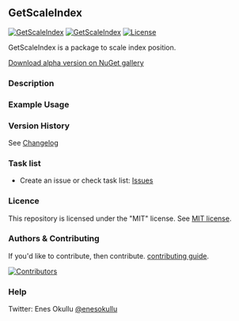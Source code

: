 ## GetScaleIndex
[![GetScaleIndex](https://img.shields.io/nuget/v/GetScaleIndex.svg)](https://www.nuget.org/packages/GetScaleIndex/) [![GetScaleIndex](https://img.shields.io/nuget/dt/GetScaleIndex.svg)](https://www.nuget.org/packages/GetScaleIndex/) [![License](https://img.shields.io/github/license/meokullu/GetScaleIndex.svg)](https://github.com/meokullu/GetScaleIndex/blob/master/LICENSE)

GetScaleIndex is a package to scale index position.

[Download alpha version on NuGet gallery](https://www.nuget.org/packages/GetScaleIndex/)

### Description

### Example Usage

### Version History
See [Changelog](https://github.com/meokullu/GetScaleIndex/blob/master/CHANGELOG.md)

### Task list
* Create an issue or check task list: [Issues](https://github.com/meokullu/GetScaleIndex/issues)

### Licence
This repository is licensed under the "MIT" license. See [MIT license](https://github.com/meokullu/GetScaleIndex/blob/master/LICENSE).

### Authors & Contributing

If you'd like to contribute, then contribute. [contributing guide](https://github.com/meokullu/GetScaleIndex/blob/master/CONTRIBUTING.md).

[![Contributors](https://contrib.rocks/image?repo=meokullu/GetScaleIndex)](https://github.com/meokullu/GetScaleIndex/graphs/contributors)

### Help
Twitter: Enes Okullu [@enesokullu](https://twitter.com/EnesOkullu)